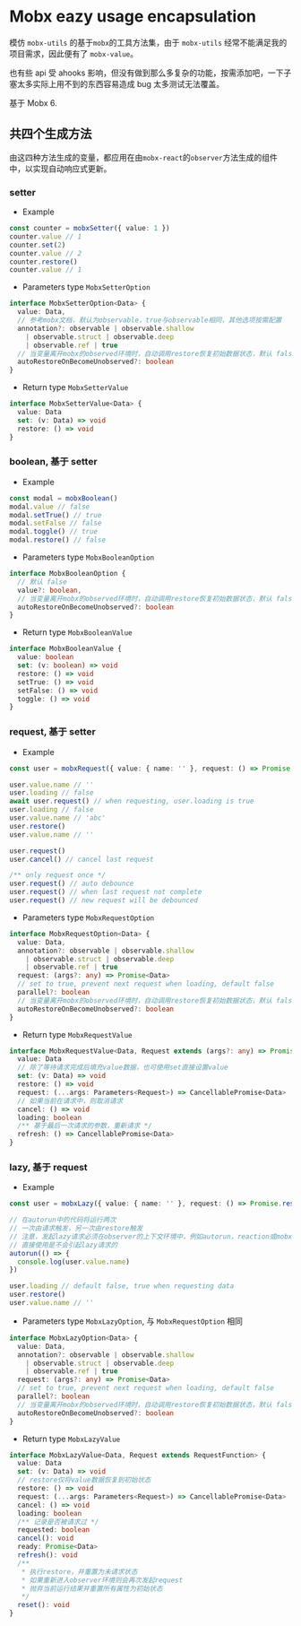 # Mobx eazy usage encapsulation

模仿 `mobx-utils` 的基于`mobx`的工具方法集，由于 `mobx-utils` 经常不能满足我的项目需求，因此便有了 `mobx-value`。

也有些 api 受 ahooks 影响，但没有做到那么多复杂的功能，按需添加吧，一下子塞太多实际上用不到的东西容易造成 bug 太多测试无法覆盖。

基于 Mobx 6.

## 共四个生成方法

由这四种方法生成的变量，都应用在由`mobx-react`的`observer`方法生成的组件中，以实现自动响应式更新。

### setter

* Example

```typescript
const counter = mobxSetter({ value: 1 })
counter.value // 1
counter.set(2)
counter.value // 2
counter.restore()
counter.value // 1
```

* Parameters type `MobxSetterOption`

```typescript
interface MobxSetterOption<Data> {
  value: Data,
  // 参考mobx文档，默认为observable，true与observable相同，其他选项按需配置
  annotation?: observable | observable.shallow
    | observable.struct | observable.deep
    | observable.ref | true
  // 当变量离开mobx的observed环境时，自动调用restore恢复初始数据状态，默认 false
  autoRestoreOnBecomeUnobserved?: boolean
}
```

* Return type `MobxSetterValue`

```typescript
interface MobxSetterValue<Data> {
  value: Data
  set: (v: Data) => void
  restore: () => void
}
```

### boolean, 基于 setter

* Example

```typescript
const modal = mobxBoolean()
modal.value // false
modal.setTrue() // true
modal.setFalse // false
modal.toggle() // true
modal.restore() // false
```

* Parameters type `MobxBooleanOption`

```typescript
interface MobxBooleanOption {
  // 默认 false
  value?: boolean,
  // 当变量离开mobx的observed环境时，自动调用restore恢复初始数据状态，默认 false
  autoRestoreOnBecomeUnobserved?: boolean
}
```

* Return type `MobxBooleanValue`

```typescript
interface MobxBooleanValue {
  value: boolean
  set: (v: boolean) => void
  restore: () => void
  setTrue: () => void
  setFalse: () => void
  toggle: () => void
}
```

### request, 基于 setter

* Example

```typescript
const user = mobxRequest({ value: { name: '' }, request: () => Promise.resolve({ name: 'abc' }) })

user.value.name // ''
user.loading // false
await user.request() // when requesting, user.loading is true
user.loading // false
user.value.name // 'abc'
user.restore()
user.value.name // ''

user.request()
user.cancel() // cancel last request

/** only request once */
user.request() // auto debounce
user.request() // when last request not complete
user.request() // new request will be debounced
```

* Parameters type `MobxRequestOption`

```typescript
interface MobxRequestOption<Data> {
  value: Data,
  annotation?: observable | observable.shallow
    | observable.struct | observable.deep
    | observable.ref | true
  request: (args?: any) => Promise<Data>
  // set to true, prevent next request when loading, default false
  parallel?: boolean
  // 当变量离开mobx的observed环境时，自动调用restore恢复初始数据状态，默认 false
  autoRestoreOnBecomeUnobserved?: boolean
}
```

* Return type `MobxRequestValue`

```typescript
interface MobxRequestValue<Data, Request extends (args?: any) => Promise<Data>> {
  value: Data
  // 除了等待请求完成后填充value数据，也可使用set直接设置value
  set: (v: Data) => void
  restore: () => void
  request: (...args: Parameters<Request>) => CancellablePromise<Data>
  // 如果当前在请求中，则取消请求
  cancel: () => void
  loading: boolean
  /** 基于最后一次请求的参数，重新请求 */
  refresh: () => CancellablePromise<Data>
}
```

### lazy, 基于 request

* Example

```typescript
const user = mobxLazy({ value: { name: '' }, request: () => Promise.resolve({ name: 'abc' })})

// 在autorun中的代码将运行两次
// 一次由请求触发，另一次由restore触发
// 注意，发起lazy请求必须在observer的上下文环境中，例如autorun，reaction或mobx-react的observer包裹的组件
// 直接使用是不会引起lazy请求的
autorun(() => {
  console.log(user.value.name)
})

user.loading // default false, true when requesting data
user.restore()
user.value.name // ''
```

* Parameters type `MobxLazyOption`, 与 `MobxRequestOption` 相同

```typescript
interface MobxLazyOption<Data> {
  value: Data,
  annotation?: observable | observable.shallow
    | observable.struct | observable.deep
    | observable.ref | true
  request: (args?: any) => Promise<Data>
  // set to true, prevent next request when loading, default false
  parallel?: boolean
  // 当变量离开mobx的observed环境时，自动调用restore恢复初始数据状态，默认 false
  autoRestoreOnBecomeUnobserved?: boolean
}
```

* Return type `MobxLazyValue`

```typescript
interface MobxLazyValue<Data, Request extends RequestFunction> {
  value: Data
  set: (v: Data) => void
  // restore仅将value数据恢复到初始状态
  restore: () => void
  request: (...args: Parameters<Request>) => CancellablePromise<Data>
  cancel: () => void
  loading: boolean
  /** 记录是否被请求过 */
  requested: boolean
  cancel(): void
  ready: Promise<Data>
  refresh(): void
  /**
   * 执行restore，并重置为未请求状态
   * 如果重新进入observer环境则会再次发起request
   * 抛弃当前运行结果并重置所有属性为初始状态
   */
  reset(): void
}
```
